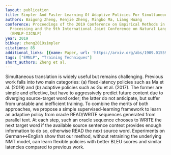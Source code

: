 ```yaml
---
layout: publication
title: Simpler And Faster Learning Of Adaptive Policies For Simultaneous Translation
authors: Baigong Zheng, Renjie Zheng, Mingbo Ma, Liang Huang
conference: Proceedings of the 2019 Conference on Empirical Methods in Natural Language
  Processing and the 9th International Joint Conference on Natural Language Processing
  (EMNLP-IJCNLP)
year: 2019
bibkey: zheng2019simpler
citations: 85
additional_links: [{name: Paper, url: 'https://arxiv.org/abs/1909.01559'}]
tags: ["EMNLP", "Training Techniques"]
short_authors: Zheng et al.
---
```

Simultaneous translation is widely useful but remains challenging. Previous
work falls into two main categories: (a) fixed-latency policies such as Ma et
al. (2019) and (b) adaptive policies such as Gu et al. (2017). The former are
simple and effective, but have to aggressively predict future content due to
diverging source-target word order; the latter do not anticipate, but suffer
from unstable and inefficient training. To combine the merits of both
approaches, we propose a simple supervised-learning framework to learn an
adaptive policy from oracle READ/WRITE sequences generated from parallel text.
At each step, such an oracle sequence chooses to WRITE the next target word if
the available source sentence context provides enough information to do so,
otherwise READ the next source word. Experiments on German<->English show that
our method, without retraining the underlying NMT model, can learn flexible
policies with better BLEU scores and similar latencies compared to previous
work.